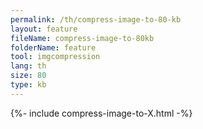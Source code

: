 ```yaml
---
permalink: /th/compress-image-to-80-kb
layout: feature
fileName: compress-image-to-80kb
folderName: feature
tool: imgcompression
lang: th
size: 80
type: kb
---
```


{%- include compress-image-to-X.html -%}
